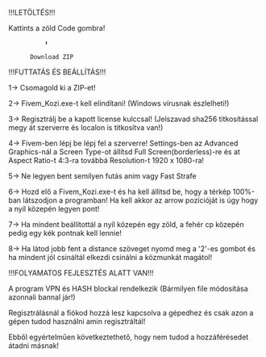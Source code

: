 !!!LETÖLTÉS!!!

Kattints a zöld Code gombra!
  
              ⬇️   
              
          Download ZIP

!!!FUTTATÁS ÉS BEÁLLÍTÁS!!!

1-> Csomagold ki a ZIP-et!

2-> Fivem_Kozi.exe-t kell elindítani! (Windows vírusnak észlelheti!)

3-> Regisztrálj be a kapott license kulccsal! (Jelszavad sha256 titkosítással megy át szerverre és localon is titkosítva van!)

4-> Fivem-ben lépj be lépj fel a szerverre! Settings-ben az Advanced Graphics-nál a Screen Type-ot állítsd Full Screen(borderless)-re és at Aspect Ratio-t 4:3-ra továbbá Resolution-t 1920 x 1080-ra!

5-> Ne legyen bent semilyen futás anim vagy Fast Strafe

6-> Hozd elő a Fivem_Kozi.exe-t és ha kell állitsd be, hogy a térkép 100%-ban látszodjon a programban! Ha kell akkor az arrow pozícióját is úgy hogy a nyíl közepén legyen pont!

7-> Ha mindent beállítottál a nyíl közepén egy zöld, a fehér cp közepén pedig egy kék pontnak kell lennie!

8-> Ha látod jobb fent a distance szöveget nyomd meg a '2'-es gombot és ha mindent jól csináltál elkezdi csinálni a közmunkát magátol!


!!!FOLYAMATOS FEJLESZTÉS ALATT VAN!!!

A program VPN és HASH blockal rendelkezik (Bármilyen file módosítása azonnali bannal jár!)

Regisztrálásnál a fiókod hozzá lesz kapcsolva a gépedhez és csak azon a gépen tudod használni amin regisztráltál!

Ebből egyértelműen következtethető, hogy nem tudod a hozzáférésedet átadni másnak!
